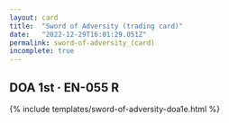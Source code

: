 ```yaml
---
layout: card
title:  "Sword of Adversity (trading card)"
date:   "2022-12-29T16:01:29.051Z"
permalink: sword-of-adversity_(card)
incomplete: true
---
```


## DOA 1st &middot; EN-055 R

{% include templates/sword-of-adversity-doa1e.html %}
